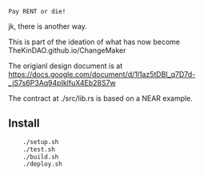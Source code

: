     Pay RENT or die!

jk, there is another way.

This is part of the ideation of what has now become TheKinDAO.github.io/ChangeMaker

The origianl design document is at https://docs.google.com/document/d/1l1az5tDBI_q7D7d-_jS7s6P3Aq94pIklfuX4Eb28S7w

The contract at ./src/lib.rs is based on a NEAR example.

## Install
```sh
    ./setup.sh
    ./test.sh
    ./build.sh
    ./deploy.sh
```
